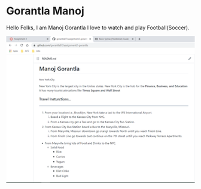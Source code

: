# Gorantla Manoj

Hello Folks, I am Manoj Gorantla I love to watch and play Football(Soccer).

![Submission Screenshot](SS3.PNG)